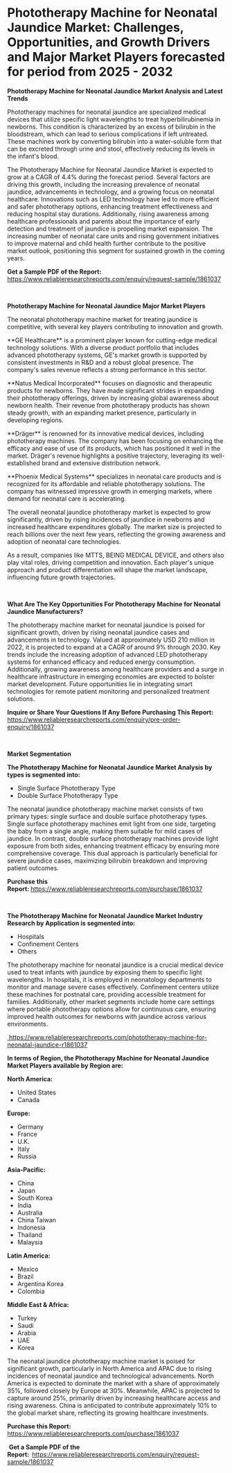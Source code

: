 <p><h1>Phototherapy Machine for Neonatal Jaundice Market: Challenges, Opportunities, and Growth Drivers and Major Market Players forecasted for period from 2025 - 2032</h1></p><p><strong>Phototherapy Machine for Neonatal Jaundice Market Analysis and Latest Trends</strong></p>
<p><p>Phototherapy machines for neonatal jaundice are specialized medical devices that utilize specific light wavelengths to treat hyperbilirubinemia in newborns. This condition is characterized by an excess of bilirubin in the bloodstream, which can lead to serious complications if left untreated. These machines work by converting bilirubin into a water-soluble form that can be excreted through urine and stool, effectively reducing its levels in the infant's blood.</p><p>The Phototherapy Machine for Neonatal Jaundice Market is expected to grow at a CAGR of 4.4% during the forecast period. Several factors are driving this growth, including the increasing prevalence of neonatal jaundice, advancements in technology, and a growing focus on neonatal healthcare. Innovations such as LED technology have led to more efficient and safer phototherapy options, enhancing treatment effectiveness and reducing hospital stay durations. Additionally, rising awareness among healthcare professionals and parents about the importance of early detection and treatment of jaundice is propelling market expansion. The increasing number of neonatal care units and rising government initiatives to improve maternal and child health further contribute to the positive market outlook, positioning this segment for sustained growth in the coming years.</p></p>
<p><strong>Get a Sample PDF of the Report:&nbsp;</strong> <a href="https://www.reliableresearchreports.com/enquiry/request-sample/1861037?utm_campaign=3288&utm_medium=2&utm_source=Github&utm_content=ia&utm_term=13042025&utm_id=phototherapy-machine-for-neonatal-jaundice">https://www.reliableresearchreports.com/enquiry/request-sample/1861037</a></p>
<p>&nbsp;</p>
<p><strong>Phototherapy Machine for Neonatal Jaundice Major Market Players</strong></p>
<p><p>The neonatal phototherapy machine market for treating jaundice is competitive, with several key players contributing to innovation and growth. </p><p>**GE Healthcare** is a prominent player known for cutting-edge medical technology solutions. With a diverse product portfolio that includes advanced phototherapy systems, GE's market growth is supported by consistent investments in R&D and a robust global presence. The company's sales revenue reflects a strong performance in this sector.</p><p>**Natus Medical Incorporated** focuses on diagnostic and therapeutic products for newborns. They have made significant strides in expanding their phototherapy offerings, driven by increasing global awareness about newborn health. Their revenue from phototherapy products has shown steady growth, with an expanding market presence, particularly in developing regions.</p><p>**Dräger** is renowned for its innovative medical devices, including phototherapy machines. The company has been focusing on enhancing the efficacy and ease of use of its products, which has positioned it well in the market. Dräger's revenue highlights a positive trajectory, leveraging its well-established brand and extensive distribution network.</p><p>**Phoenix Medical Systems** specializes in neonatal care products and is recognized for its affordable and reliable phototherapy solutions. The company has witnessed impressive growth in emerging markets, where demand for neonatal care is accelerating. </p><p>The overall neonatal jaundice phototherapy market is expected to grow significantly, driven by rising incidences of jaundice in newborns and increased healthcare expenditures globally. The market size is projected to reach billions over the next few years, reflecting the growing awareness and adoption of neonatal care technologies.  </p><p>As a result, companies like MTTS, BEING MEDICAL DEVICE, and others also play vital roles, driving competition and innovation. Each player's unique approach and product differentiation will shape the market landscape, influencing future growth trajectories.</p></p>
<p>&nbsp;</p>
<p><strong>What Are The Key Opportunities For Phototherapy Machine for Neonatal Jaundice Manufacturers?</strong></p>
<p><p>The phototherapy machine market for neonatal jaundice is poised for significant growth, driven by rising neonatal jaundice cases and advancements in technology. Valued at approximately USD 210 million in 2022, it is projected to expand at a CAGR of around 9% through 2030. Key trends include the increasing adoption of advanced LED phototherapy systems for enhanced efficacy and reduced energy consumption. Additionally, growing awareness among healthcare providers and a surge in healthcare infrastructure in emerging economies are expected to bolster market development. Future opportunities lie in integrating smart technologies for remote patient monitoring and personalized treatment solutions.</p></p>
<p><strong>Inquire or Share Your Questions If Any Before Purchasing This Report:</strong> <a href="https://www.reliableresearchreports.com/enquiry/pre-order-enquiry/1861037?utm_campaign=3288&utm_medium=2&utm_source=Github&utm_content=ia&utm_term=13042025&utm_id=phototherapy-machine-for-neonatal-jaundice">https://www.reliableresearchreports.com/enquiry/pre-order-enquiry/1861037</a></p>
<p>&nbsp;</p>
<p><strong>Market Segmentation</strong></p>
<p><strong>The Phototherapy Machine for Neonatal Jaundice Market Analysis by types is segmented into:</strong></p>
<p><ul><li>Single Surface Phototherapy Type</li><li>Double Surface Phototherapy Type</li></ul></p>
<p><p>The neonatal jaundice phototherapy machine market consists of two primary types: single surface and double surface phototherapy types. Single surface phototherapy machines emit light from one side, targeting the baby from a single angle, making them suitable for mild cases of jaundice. In contrast, double surface phototherapy machines provide light exposure from both sides, enhancing treatment efficacy by ensuring more comprehensive coverage. This dual approach is particularly beneficial for severe jaundice cases, maximizing bilirubin breakdown and improving patient outcomes.</p></p>
<p><strong>Purchase this Report:&nbsp;</strong><a href="https://www.reliableresearchreports.com/purchase/1861037?utm_campaign=3288&utm_medium=2&utm_source=Github&utm_content=ia&utm_term=13042025&utm_id=phototherapy-machine-for-neonatal-jaundice">https://www.reliableresearchreports.com/purchase/1861037</a></p>
<p>&nbsp;</p>
<p><strong>The Phototherapy Machine for Neonatal Jaundice Market Industry Research by Application is segmented into:</strong></p>
<p><ul><li>Hospitals</li><li>Confinement Centers</li><li>Others</li></ul></p>
<p><p>The phototherapy machine for neonatal jaundice is a crucial medical device used to treat infants with jaundice by exposing them to specific light wavelengths. In hospitals, it is employed in neonatology departments to monitor and manage severe cases effectively. Confinement centers utilize these machines for postnatal care, providing accessible treatment for families. Additionally, other market segments include home care settings where portable phototherapy options allow for continuous care, ensuring improved health outcomes for newborns with jaundice across various environments.</p></p>
<p><a href="https://www.reliableresearchreports.com/phototherapy-machine-for-neonatal-jaundice-r1861037?utm_campaign=3288&utm_medium=2&utm_source=Github&utm_content=ia&utm_term=13042025&utm_id=phototherapy-machine-for-neonatal-jaundice">&nbsp;https://www.reliableresearchreports.com/phototherapy-machine-for-neonatal-jaundice-r1861037</a></p>
<p><strong>In terms of Region, the Phototherapy Machine for Neonatal Jaundice Market Players available by Region are:</strong></p>
<p>
    <p> <strong> North America: </strong>
        <ul>
            <li>United States</li>
            <li>Canada</li>
        </ul>
        </p> 
    <p> <strong> Europe: </strong>
        <ul>
            <li>Germany</li>
            <li>France</li>
            <li>U.K.</li>
            <li>Italy</li>
            <li>Russia</li>
        </ul>
        </p> 
    <p> <strong> Asia-Pacific: </strong>
        <ul>
            <li>China</li>
            <li>Japan</li>
            <li>South Korea</li>
            <li>India</li>
            <li>Australia</li>
            <li>China Taiwan</li>
            <li>Indonesia</li>
            <li>Thailand</li>
            <li>Malaysia</li>
        </ul>
        </p> 
    <p> <strong> Latin America: </strong>
        <ul>
            <li>Mexico</li>
            <li>Brazil</li>
            <li>Argentina Korea</li>
            <li>Colombia</li>
        </ul>
        </p> 
    <p> <strong> Middle East & Africa: </strong>
        <ul>
            <li>Turkey</li>
            <li>Saudi</li>
            <li>Arabia</li>
            <li>UAE</li>
            <li>Korea</li>
        </ul>
    </p>
    </p>
<p><p>The neonatal jaundice phototherapy machine market is poised for significant growth, particularly in North America and APAC due to rising incidences of neonatal jaundice and technological advancements. North America is expected to dominate the market with a share of approximately 35%, followed closely by Europe at 30%. Meanwhile, APAC is projected to capture around 25%, primarily driven by increasing healthcare access and rising awareness. China is anticipated to contribute approximately 10% to the global market share, reflecting its growing healthcare investments.</p></p>
<p><strong>Purchase this Report: </strong><a href="https://www.reliableresearchreports.com/purchase/1861037?utm_campaign=3288&utm_medium=2&utm_source=Github&utm_content=ia&utm_term=13042025&utm_id=phototherapy-machine-for-neonatal-jaundice">https://www.reliableresearchreports.com/purchase/1861037</a></p>
<p>&nbsp;<strong>Get a Sample PDF of the Report:&nbsp;&nbsp;</strong><a href="https://www.reliableresearchreports.com/enquiry/request-sample/1861037?utm_campaign=3288&utm_medium=2&utm_source=Github&utm_content=ia&utm_term=13042025&utm_id=phototherapy-machine-for-neonatal-jaundice">https://www.reliableresearchreports.com/enquiry/request-sample/1861037</a></p>
<p><strong></strong></p>
<p><p></p><p></p><p></p></p>
